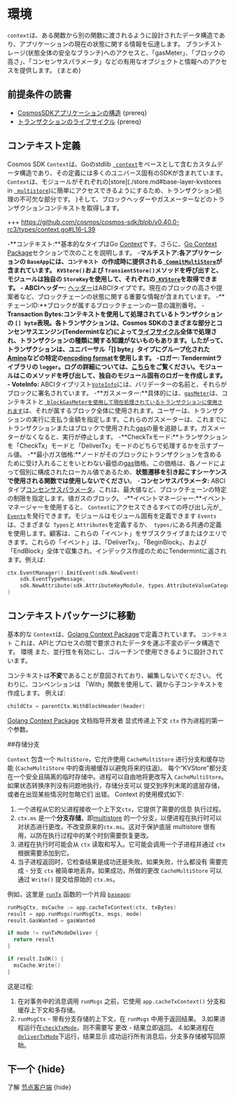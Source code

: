 # 環境

`context`は、ある関数から別の関数に渡されるように設計されたデータ構造であり、アプリケーションの現在の状態に関する情報を伝達します。 ブランチストレージ(状態全体の安全なブランチ)へのアクセスと、「gasMeter」、「ブロックの高さ」、「コンセンサスパラメータ」などの有用なオブジェクトと情報へのアクセスを提供します。 {まとめ}

## 前提条件の読書

- [CosmosSDKアプリケーションの構造](../basics/app-anatomy.md) {prereq}
- [トランザクションのライフサイクル](../basics/tx-lifecycle.md) {prereq}

## コンテキスト定義

Cosmos SDK `Context`は、Goのstdlib [` context`](https://golang.org/pkg/context)をベースとして含むカスタムデータ構造であり、その定義には多くのユニバース固有のSDKが含まれています。 `Context`は、モジュールがそれぞれの[store](./store.md#base-layer-kvstores in [` multistore`](./store.md#multistore))に簡単にアクセスできるようにするため、トランザクション処理の不可欠な部分です。 )そして、ブロックヘッダーやガスメーターなどのトランザクションコンテキストを取得します。

+++ https://github.com/cosmos/cosmos-sdk/blob/v0.40.0-rc3/types/context.go#L16-L39

-**コンテキスト:**基本的なタイプはGo [Context](https://golang.org/pkg/context)です。さらに、[Go Context Package](#go-context-package)セクションで次のことを説明します。
-**マルチストア:**各アプリケーションの `BaseApp`には、`コンテキスト `の作成時に提供される[` CommitMultiStore`](./store.md#multistore)が含まれています。 `KVStore()`および `TransientStore()`メソッドを呼び出すと、モジュールは独自の `StoreKey`を使用して、それぞれの[` KVStore`](./store.md#base-layer-kvstores)を取得できます。
-** ABCIヘッダー:** [ヘッダー](https://tendermint.com/docs/spec/abci/abci.html#header)はABCIタイプです。現在のブロックの高さや提案者など、ブロックチェーンの状態に関する重要な情報が含まれています。
-**チェーンID:**ブロックが属するブロックチェーンの一意の識別番号。
-**Transaction Bytes:**コンテキストを使用して処理されているトランザクションの `[] byte`表現。各トランザクションは、Cosmos SDKのさまざまな部分とコンセンサスエンジン(Tendermintなど)によって[ライフサイクル](../basics/tx-lifecycle.md)全体で処理され、トランザクションの種類に関する知識がないものもあります。したがって、トランザクションは、ユニバーサル「[] byte」タイプにグループ化された[Amino](./encoding.md)などの特定の[encoding format](./encoding.md)を使用します。
-**ロガー:** Tendermintライブラリの `logger`。ログの詳細については、[こちら](https://tendermint.com/docs/tendermint-core/how-to-read-logs.html#how-to-read-logs)をご覧ください。モジュールはこのメソッドを呼び出して、独自のモジュール固有のロガーを作成します。
-** VoteInfo:** ABCIタイプリスト[`VoteInfo`](https://tendermint.com/docs/spec/abci/abci.html#voteinfo)には、バリデーターの名前と、それらがブロックに署名されています。
-**ガスメーター:**具体的には、[`gasMeter`](../basics/gas-fees.md#main-gas-meter)は、コンテキストと[` blockGasMeterを使用して現在処理されているトランザクションに使用されます`](../basics/gas-fees.md#block-gas-meter)は、それが属するブロック全体に使用されます。ユーザーは、トランザクションの実行に支払う金額を指定します。これらのガスメーターは、これまでにトランザクションまたはブロックで使用された[gas](../basics/gas-fees.md)の量を追跡します。ガスメーターがなくなると、実行が停止します。
-**CheckTxモード:**トランザクションを「CheckTx」モードと「DeliverTx」モードのどちらで処理するかを示すブール値。
-**最小ガス価格:**ノードがそのブロックにトランザクションを含めるために受け入れることをいとわない最低の[gas](../basics/gas-fees.md)価格。この価格は、各ノードによって個別に構成されたローカル値であるため、**状態遷移を引き起こすシーケンスで使用される関数では使用しないでください**。
-**コンセンサスパラメータ:** ABCIタイプ[コンセンサスパラメータ](https://tendermint.com/docs/spec/abci/apps.html#consensus-parameters)。これは、最大値など、ブロックチェーンの特定の制限を指定します。値ガスのブロック。
-**イベントマネージャー:**イベントマネージャーを使用すると、 `Context`にアクセスできるすべての呼び出し元が[` Events`](./events.md)を発行できます。モジュールはモジュール固有を定義できます
  `Events`は、さまざまな` Types`と `Attributes`を定義するか、` types/`にある共通の定義を使用します。顧客は、これらの「イベント」をサブスクライブまたはクエリできます。これらの「イベント」は、「DeliverTx」、「BeginBlock」、および「EndBlock」全体で収集され、インデックス作成のためにTendermintに返されます。例えば:
  
```go
ctx.EventManager().EmitEvent(sdk.NewEvent(
    sdk.EventTypeMessage,
    sdk.NewAttribute(sdk.AttributeKeyModule, types.AttributeValueCategory)),
)
```

## コンテキストパッケージに移動

基本的な `Context`は、[Golang Context Package](https://golang.org/pkg/context)で定義されています。 `コンテキスト`
これは、APIとプロセスの間で要求されたデータを運ぶ不変のデータ構造です。 環境
また、並行性を有効にし、ゴルーチンで使用できるように設計されています。

コンテキストは**不変**であることが意図されており、編集しないでください。 代わりに、コンベンションは
「With」関数を使用して、親から子コンテキストを作成します。 例えば: 

```go
childCtx = parentCtx.WithBlockHeader(header)
```

[Golang Context Package](https://golang.org/pkg/context) 文档指导开发者
显式传递上下文 `ctx` 作为进程的第一个参数。

##存储分支

`Context` 包含一个 `MultiStore`，它允许使用 `CacheMultiStore` 进行分支和缓存功能
(`CacheMultiStore` 中的查询被缓存以避免将来的往返)。
每个“KVStore”都分支在一个安全且隔离的临时存储中。进程可以自由地将更改写入
`CacheMultiStore`。如果状态转换序列没有问题地执行，存储分支可以
提交到序列末尾的底层存储，或者在出现某些情况时忽略它们
出错。 Context 的使用模式如下:

1. 一个进程从它的父进程接收一个上下文`ctx`，它提供了需要的信息
   执行过程。
2. `ctx.ms` 是一个**分支存储**，即[multistore](./store.md#multistore) 的一个分支，以便进程在执行时可以对状态进行更改，不改变原来的`ctx.ms`。这对于保护底层 multistore 很有用，以防在执行过程中的某个时刻需要恢复更改。
3. 进程在执行时可能会从 `ctx` 读取和写入。它可能会调用一个子进程并通过
   `ctx` 根据需要添加到它。
4. 当子进程返回时，它检查结果是成功还是失败。如果失败，什么都没有
   需要完成 - 分支 `ctx` 被简单地丢弃。如果成功，所做的更改
   `CacheMultiStore` 可以通过 `Write()` 提交给原始的 `ctx.ms`。

例如，这里是 [`runTx`](./baseapp.md#runtx-and-runmsgs) 函数的一个片段
[`baseapp`](./baseapp.md): 

```go
runMsgCtx, msCache := app.cacheTxContext(ctx, txBytes)
result = app.runMsgs(runMsgCtx, msgs, mode)
result.GasWanted = gasWanted

if mode != runTxModeDeliver {
  return result
}

if result.IsOK() {
  msCache.Write()
}
```

这是过程:

1. 在对事务中的消息调用 `runMsgs` 之前，它使用 `app.cacheTxContext()`
    分支和缓存上下文和多存储。
2. `runMsgCtx` - 带有分支存储的上下文，在 `runMsgs` 中用于返回结果。
3.如果进程运行在[`checkTxMode`](./baseapp.md#checktx)，则不需要写
    更改 - 结果立即返回。
4.如果进程在[`deliverTxMode`](./baseapp.md#delivertx)下运行，结果显示
    成功运行所有消息后，分支多存储被写回原始。

## 下一个 {hide}

了解 [节点客户端](./node.md) {hide} 